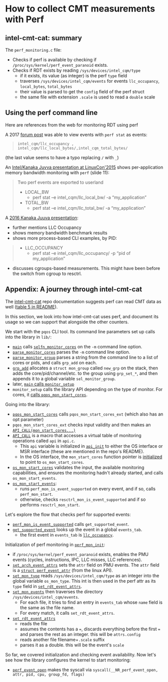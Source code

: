 # How to collect CMT measurements with Perf

## intel-cmt-cat: summary

The `perf_monitoring.c` file:

- Checks if perf is available by checking if `/proc/sys/kernel/perf_event_paranoid` exists.
- Checks if RDT exists by reading `/sys/devices/intel_cqm/type`
    - if it exists, its value (as integer) is the perf `type` field
    - traverses `/sys/devices/intel_cqm/events` for events `llc_occupancy`, `local_bytes`, `total_bytes`
    - their value is parsed to get the `config` field of the perf struct
    - the same file with extension `.scale` is used to read a `double` scale

## Using the perf command line

Here are references from the web for monitoring RDT using perf

A 2017 [forum post](https://community.intel.com/t5/Software-Tuning-Performance/How-to-use-perf-event-open-function-exposed-by-linux-kernel-to/td-p/1144059) was able to view events with `perf stat` as events:
> `intel_cqm/llc_occupancy , intel_cqm/llc_local_bytes/,intel_cqm_total_bytes/`

(the last value seems to have a typo replacing `/` with `_`)

An [Intel/Kanaka Juvva presentation at LinuxCon'2015](http://events17.linuxfoundation.org/sites/events/files/slides/LinuxConNA-kanaka.pdf) shows per-application memory bandwidth monitoring with `perf` (slide 11):

> Two perf events are exported to userland
> - LOCAL_BW
>   - perf stat –e intel_cqm/llc_local_bw/ -a “my_application”
> - TOTAL_BW
>   - perf stat –e intel_cqm/llc_total_bw/ -a “my_application”

A [2016 Kanaka Juuva presentation](http://events17.linuxfoundation.org/sites/events/files/slides/CollaborationSummit2016-Slides-Kanaka_0.pdf):
- further mentions LLC Occupancy
- shows memory bandwidth benchmark results
- shows more process-based CLI examples, by PID:
> - LLC_OCCUPANCY
>   - perf stat –e intel_cqm/llc_occupancy/ -p “pid of my_application”
- discusses cgroups-based measurements. This might have been before the switch from cgroup to resctrl.

## Appendix: A journey through intel-cmt-cat

The [intel-cmt-cat](https://github.com/intel/intel-cmt-cat) repo documentation suggests perf can read CMT data as well ([table 5 in README](https://github.com/intel/intel-cmt-cat?tab=readme-ov-file#software-compatibility)).

In this section, we look into how intel-cmt-cat uses perf, and document its usage so we can support that alongside the other counters.

We start with the `pqos` CLI tool. Its command line parameters set up calls into the library in `lib/`:

- [`main`](https://github.com/intel/intel-cmt-cat/blob/667d224cfd689d3b3e63e58b3debc9e672eb87f4/pqos/main.c#L1178) calls [`selfn_monitor_cores`](https://github.com/intel/intel-cmt-cat/blob/667d224cfd689d3b3e63e58b3debc9e672eb87f4/pqos/monitor.c#L1141) on the `-m` command line option.
- [`parse_monitor_cores`](https://github.com/intel/intel-cmt-cat/blob/667d224cfd689d3b3e63e58b3debc9e672eb87f4/pqos/monitor.c#L1100) parses the `-m` command line option.
- [`parse_monitor_group`](https://github.com/intel/intel-cmt-cat/blob/667d224cfd689d3b3e63e58b3debc9e672eb87f4/pqos/monitor.c#L1024) parses a string from the command line to a list of cores or pids, and calls `grp_add` on each.
- [`grp_add`](https://github.com/intel/intel-cmt-cat/blob/667d224cfd689d3b3e63e58b3debc9e672eb87f4/pqos/monitor.c#L815) allocates a `struct mon_group` called `new_grp` on the stack, then adds the core/pid/channel/etc. to the group using `grp_set_*`, and then appends it to a global variable `sel_monitor_group`.
- later, [`main` calls `monitor_setup`](https://github.com/intel/intel-cmt-cat/blob/667d224cfd689d3b3e63e58b3debc9e672eb87f4/pqos/main.c#L1508)
- `monitor_setup` calls the library API depending on the type of monitor. For cores, it [calls `pqos_mon_start_cores`](https://github.com/intel/intel-cmt-cat/blob/667d224cfd689d3b3e63e58b3debc9e672eb87f4/pqos/monitor.c#L1434).

Going into the library:

- [`pqos_mon_start_cores`](https://github.com/intel/intel-cmt-cat/blob/667d224cfd689d3b3e63e58b3debc9e672eb87f4/lib/api.c#L955) calls `pqos_mon_start_cores_ext` (which also has an opt parameter)
- `pqos_mon_start_cores_ext` checks input validity and then makes an [`API_CALL(mon_start_cores...)`](https://github.com/intel/intel-cmt-cat/blob/667d224cfd689d3b3e63e58b3debc9e672eb87f4/lib/api.c#L1010)
- [`API_CALL`](https://github.com/intel/intel-cmt-cat/blob/667d224cfd689d3b3e63e58b3debc9e672eb87f4/lib/api.c#L265) is a macro that accesses a virtual table of monitoring operations called `api` in `api.c`. 
    - This `api` variable is initialized in [`api_init`](https://github.com/intel/intel-cmt-cat/blob/667d224cfd689d3b3e63e58b3debc9e672eb87f4/lib/api.c#L184) to either the OS interface or MSR interface (these are mentioned in the repo's README).
    - In the OS interface, the `mon_start_cores` function pointer is [initialized](https://github.com/intel/intel-cmt-cat/blob/667d224cfd689d3b3e63e58b3debc9e672eb87f4/lib/api.c#L227) to point to `os_mon_start_cores`.
- [`os_mon_start_cores`](https://github.com/intel/intel-cmt-cat/blob/667d224cfd689d3b3e63e58b3debc9e672eb87f4/lib/os_monitoring.c#L378) validates the input, the available monitoring capabilities, and ensures the monitoring hadn't already started, and calls `os_mon_start_events`.
- [`os_mon_start_events`](https://github.com/intel/intel-cmt-cat/blob/667d224cfd689d3b3e63e58b3debc9e672eb87f4/lib/os_monitoring.c#L166):
    - runs `perf_mon_is_event_supported` on every event, and if so, calls `perf_mon_start`.
    - otherwise, checks `resctrl_mon_is_event_supported` and if so performs `resctrl_mon_start`.

Let's explore the flow that checks perf for supported events:

- [`perf_mon_is_event_supported`](https://github.com/intel/intel-cmt-cat/blob/667d224cfd689d3b3e63e58b3debc9e672eb87f4/lib/perf_monitoring.c#L702) calls `get_supported_event`.
- [`get_supported_event`](https://github.com/intel/intel-cmt-cat/blob/667d224cfd689d3b3e63e58b3debc9e672eb87f4/lib/perf_monitoring.c#L159) looks up the event in a global `events_tab`.
    - the first event in `events_tab` is [`llc_occupancy`](https://github.com/intel/intel-cmt-cat/blob/667d224cfd689d3b3e63e58b3debc9e672eb87f4/lib/perf_monitoring.c#L90).

Initialization of perf monitoring in [`perf_mon_init`](https://github.com/intel/intel-cmt-cat/blob/667d224cfd689d3b3e63e58b3debc9e672eb87f4/lib/perf_monitoring.c#L415):

- if `/proc/sys/kernel/perf_event_paranoid` exists, enables the PMU events (cycles, instructions, IPC, LLC misses, LLC references).
- [`set_arch_event_attrs`](https://github.com/intel/intel-cmt-cat/blob/667d224cfd689d3b3e63e58b3debc9e672eb87f4/lib/perf_monitoring.c#L227) sets the `attr` field on PMU events. The `attr` field is a [`struct perf_event_attr`](https://github.com/torvalds/linux/blob/21266b8df5224c4f677acf9f353eecc9094731f0/include/uapi/linux/perf_event.h#L389) (from the linux API).
- [`set_mon_type`](https://github.com/intel/intel-cmt-cat/blob/667d224cfd689d3b3e63e58b3debc9e672eb87f4/lib/perf_monitoring.c#L193) reads `/sys/devices/intel_cqm/type` as an integer into the global variable `os_mon_type`. This int is then used in the perf attr as its `type` field in [`set_rdt_event_attrs`](https://github.com/intel/intel-cmt-cat/blob/667d224cfd689d3b3e63e58b3debc9e672eb87f4/lib/perf_monitoring.c#L334).
- [`set_mon_events`](https://github.com/intel/intel-cmt-cat/blob/667d224cfd689d3b3e63e58b3debc9e672eb87f4/lib/perf_monitoring.c#L350) then traverses the directory `/sys/devices/intel_cqm/events`. 
    - For each file, it tries to find an entry in `events_tab` whose `name` field is the same as the file name. 
    - For every match, it calls `set_rdt_event_attrs`.
- [`set_rdt_event_attrs`](https://github.com/intel/intel-cmt-cat/blob/3bae201f1900e529cff09c62aa7bc21b5ccaac75/lib/perf_monitoring.c#L281)
    - reads the file
    - assumes the contents has a `=`, discards everything before the first `=` and parses the rest as an integer. this will be `attrs.config`
    - reads another file filename+`.scale` suffix
    - parses it as a double. this will be the event's `scale`

So far, we covered initialization and checking event availability. Now let's see how the library configures the kernel to start monitoring:


- [`perf_event_open`](https://github.com/intel/intel-cmt-cat/blob/b9fd9f595f4cc1c404ba24f18da85951e4e9d922/lib/perf.c#L56) makes the syscall via `syscall(__NR_perf_event_open, attr, pid, cpu, group_fd, flags)`


